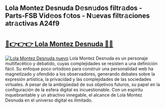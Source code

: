 ## Lola Montez Desnuda D𝚎sn𝚞dos filtr𝚊dos - Parts-FSB Vid𝚎os f𝚘tos - N𝚞evas filtr𝚊ciones atr𝚊ctivas A24f9

# <h2><a href="http://mb7um1r.tromn.icu/?c=Lola+Montez+Desnuda">🔗👉👉👉 Lola Montez Desnuda 🔗🔗</a></h2>

[![Lola Montez Desnuda nuevo](https://i.imgur.com/pEAQMta.gif)](http://mb7um1r.tromn.icu/?c=Lola+Montez+Desnuda)
Lola Montez Desnuda es un personaje multifacético y debatido, cuyas complejidades se resisten a una definición fácil.  Su enfoque poco ortodoxo para construir una personalidad web ha magnetizado y ofendido a los observadores, generando debates sobre la expresión artística, la privacidad y las complejidades de las sociedades virtuales. A pesar de la ambigüedad de sus objetivos futuros, su papel en la configuración de la esfera digital es incuestionable. Con un espíritu inquebrantable y un atractivo innegable, el alcance de Lola Montez Desnuda en el universo digital es ilimitado.
